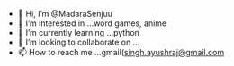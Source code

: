 - 👋 Hi, I’m @MadaraSenjuu
- 👀 I’m interested in ...word games, anime
- 🌱 I’m currently learning ...python
- 💞️ I’m looking to collaborate on ...
- 📫 How to reach me ...gmail(singh.ayushraj@gmail.com

<!---
MadaraSenjuu/MadaraSenjuu is a ✨ special ✨ repository because its `README.md` (this file) appears on your GitHub profile.
You can click the Preview link to take a look at your changes.
--->
